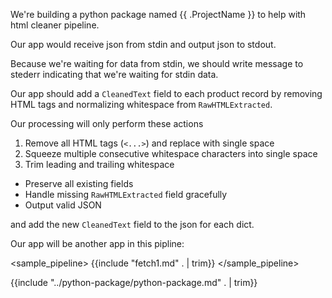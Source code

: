We're building a python package named {{ .ProjectName }} to help with html cleaner pipeline.

Our app would receive json from stdin and output json to stdout.

Because we're waiting for data from stdin, we should write message to stederr indicating that we're waiting for stdin data.

Our app should add a `CleanedText` field to each product record by removing HTML tags and normalizing whitespace from `RawHTMLExtracted`.

Our processing will only perform these actions

1. Remove all HTML tags (`<...>`) and replace with single space
2. Squeeze multiple consecutive whitespace characters into single space
3. Trim leading and trailing whitespace

- Preserve all existing fields
- Handle missing `RawHTMLExtracted` field gracefully
- Output valid JSON

and add the new `CleanedText` field to the json for each dict.

Our app will be another app in this pipline:

<sample_pipeline>
{{include "fetch1.md" . | trim}}
</sample_pipeline>

{{include "../python-package/python-package.md" . | trim}}

